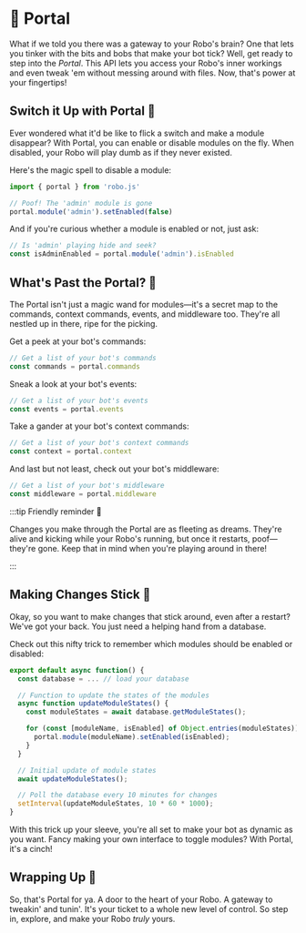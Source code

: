 # 🚪 Portal

What if we told you there was a gateway to your Robo's brain? One that lets you tinker with the bits and bobs that make your bot tick? Well, get ready to step into the _Portal_. This API lets you access your Robo's inner workings and even tweak 'em without messing around with files. Now, that's power at your fingertips!

## Switch it Up with Portal 🔄

Ever wondered what it'd be like to flick a switch and make a module disappear? With Portal, you can enable or disable modules on the fly. When disabled, your Robo will play dumb as if they never existed.

Here's the magic spell to disable a module:

```javascript showLineNumbers
import { portal } from 'robo.js'

// Poof! The 'admin' module is gone
portal.module('admin').setEnabled(false)
```

And if you're curious whether a module is enabled or not, just ask:

```javascript
// Is 'admin' playing hide and seek?
const isAdminEnabled = portal.module('admin').isEnabled
```

## What's Past the Portal? 🎁

The Portal isn't just a magic wand for modules—it's a secret map to the commands, context commands, events, and middleware too. They're all nestled up in there, ripe for the picking.

Get a peek at your bot's commands:

```javascript
// Get a list of your bot's commands
const commands = portal.commands
```

Sneak a look at your bot's events:

```javascript
// Get a list of your bot's events
const events = portal.events
```

Take a gander at your bot's context commands:

```javascript
// Get a list of your bot's context commands
const context = portal.context
```

And last but not least, check out your bot's middleware:

```javascript
// Get a list of your bot's middleware
const middleware = portal.middleware
```

:::tip Friendly reminder 🔔

Changes you make through the Portal are as fleeting as dreams. They're alive and kicking while your Robo's running, but once it restarts, poof—they're gone. Keep that in mind when you're playing around in there!

:::

## Making Changes Stick 🧠

Okay, so you want to make changes that stick around, even after a restart? We've got your back. You just need a helping hand from a database.

Check out this nifty trick to remember which modules should be enabled or disabled:

```javascript showLineNumbers title="/src/events/_start.js" {9}
export default async function() {
  const database = ... // load your database

  // Function to update the states of the modules
  async function updateModuleStates() {
    const moduleStates = await database.getModuleStates();

    for (const [moduleName, isEnabled] of Object.entries(moduleStates)) {
      portal.module(moduleName).setEnabled(isEnabled);
    }
  }

  // Initial update of module states
  await updateModuleStates();

  // Poll the database every 10 minutes for changes
  setInterval(updateModuleStates, 10 * 60 * 1000);
}
```

With this trick up your sleeve, you're all set to make your bot as dynamic as you want. Fancy making your own interface to toggle modules? With Portal, it's a cinch!

## Wrapping Up 🎀

So, that's Portal for ya. A door to the heart of your Robo. A gateway to tweakin' and tunin'. It's your ticket to a whole new level of control. So step in, explore, and make your Robo _truly_ yours.
